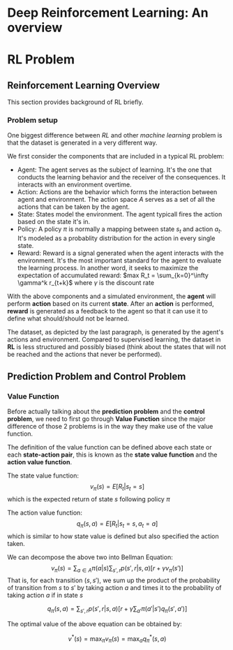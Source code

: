 # Deep Reinforcement Learning: An overview


# RL Problem

## Reinforcement Learning Overview

This section provides background of RL briefly. 

### Problem setup

One biggest difference between *RL* and other *machine learning* problem is that the dataset is generated in a very different way.

We first consider the components that are included in a typical RL problem:

- Agent: The agent serves as the subject of learning. It's the one that conducts the learning behavior and the receiver of the consequences. It interacts with an environment overtime.
- Action: Actions are the behavior which forms the interaction between agent and environment. The action space $A$ serves as a set of all the actions that can be taken by the agent.
- State: States model the environment. The agent typicall fires the action based on the state it's in. 
- Policy: A policy $\pi$ is normally a mapping between state $s_t$ and action $a_t$. It's modeled as a probablity distribution for the action in every single state.
- Reward: Reward is a signal generated when the agent interacts with the environment. It's the most important standard for the agent to evaluate the learning process. In another word, it seeks to maximize the expectation of accumulated reward: $max  R_t = \sum_{k=0}^\infty \gamma^k r_{t+k}$ where $\gamma$ is the discount rate

With the above components and a simulated environment, the **agent** will perform **action** based on its current **state**. After an **action** is performed, **reward** is generated as a feedback to the agent so that it can use it to define what should/should not be learned.

The dataset, as depicted by the last paragraph, is generated by the agent's actions and environment. Compared to supervised learning, the dataset in **RL** is less structured and possibly biased (think about the states that will not be reached and the actions that never be performed).

## Prediction Problem and Control Problem

### Value Function

Before actually talking about the **prediction problem** and the **control problem**, we need to first go through **Value Function** since the major difference of those 2 problems is in the way they make use of the value function.

The definition of the value function can be defined above each state or each **state-action pair**, this is known as the **state value function** and the **action value function**.

The state value function:
$$
v_\pi (s) = E[R_t | s_t=s]
$$
which is the expected return of state $s$ following policy $\pi$

The action value function:
$$
    q_\pi(s, a) = E[R_t|s_t=s, a_t=a]
$$
which is similar to how state value is defined but also specified the action taken.

We can decompose the above two into Bellman Equation:
$$
    v_\pi(s) = \sum_{a \in A}\pi(a|s)\sum_{s', r}p(s', r | s, a)[r + \gamma v_\pi(s')]
$$
That is, for each transition $(s, s')$, we sum up the product of the probability of transition from $s$ to $s'$ by taking action $a$ and times it to the probability of taking action $a$ if in state $s$

$$
    q_\pi(s, a) = \sum_{s', r} p(s', r | s, a)[r+\gamma \sum_{a'} \pi(a' | s')q_\pi(s', a')]
$$

The optimal value of the above equation can be obtained by:

$$
    v^*(s) = \max_\pi v_\pi(s) = \max_a q_{\pi}^*(s, a)
$$
